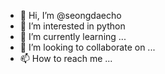 - 👋 Hi, I’m @seongdaecho
- 👀 I’m interested in python 
- 🌱 I’m currently learning ...
- 💞️ I’m looking to collaborate on ...
- 📫 How to reach me ...

<!---
seongdaecho/seongdaecho is a ✨ special ✨ repository because its `README.md` (this file) appears on your GitHub profile.
You can click the Preview link to take a look at your changes.
--->
